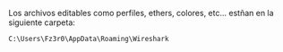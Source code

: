 Los archivos editables como perfiles, ethers, colores, etc... estñan en la siguiente carpeta:

````py
C:\Users\Fz3r0\AppData\Roaming\Wireshark
````
